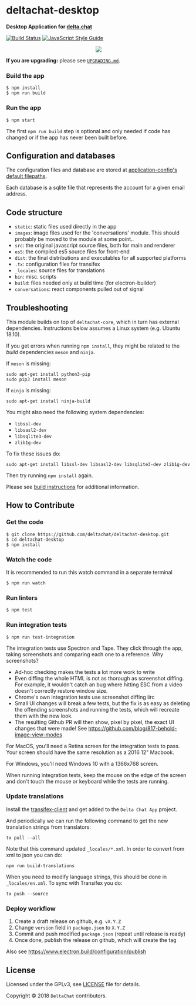# deltachat-desktop

**Desktop Application for [delta.chat](https://delta.chat)**

[![Build Status](https://travis-ci.org/deltachat/deltachat-desktop.svg?branch=master)](https://travis-ci.org/deltachat/deltachat-desktop)
[![JavaScript Style Guide](https://img.shields.io/badge/code_style-standard-brightgreen.svg)](https://standardjs.com)

<center><img src="screenshot.png"/></center>

**If you are upgrading:** please see [`UPGRADING.md`](UPGRADING.md).

### Build the app

```
$ npm install
$ npm run build
```

### Run the app

```
$ npm start
```

The first `npm run build` step is optional and only needed if code has changed or if the app has never been built before.

## Configuration and databases

The configuration files and database are stored at [application-config's default filepaths](https://www.npmjs.com/package/application-config#config-location).

Each database is a sqlite file that represents the account for a given email address.

## Code structure

- `static`: static files used directly in the app
- `images`: image files used for the 'conversations' module. This should probably be moved to the module at some point..
- `src`: the original javascript source files, both for main and renderer
- `es5`: the compiled es5 source files for front-end
- `dist`: the final distributions and executables for all supported platforms
- `.tx`: configuration files for transifex
- `_locales`: source files for translations
- `bin`: misc. scripts
- `build`: files needed only at build time (for electron-builder)
- `conversations`: react components pulled out of signal

## Troubleshooting

This module builds on top of `deltachat-core`, which in turn has external dependencies. Instructions below assumes a Linux system (e.g. Ubuntu 18.10).

If you get errors when running `npm install`, they might be related to the _build_ dependencies `meson` and `ninja`.

If `meson` is missing:

```
sudo apt-get install python3-pip
sudo pip3 install meson
```

If `ninja` is missing:

```
sudo apt-get install ninja-build
```

You might also need the following system dependencies:

- `libssl-dev`
- `libsasl2-dev`
- `libsqlite3-dev`
- `zlib1g-dev`

To fix these issues do:

```
sudo apt-get install libssl-dev libsasl2-dev libsqlite3-dev zlib1g-dev
```

Then try running `npm install` again.

Please see [build instructions](https://github.com/deltachat/deltachat-core#building-your-own-libdeltachatso) for additional information.

## How to Contribute

### Get the code

```
$ git clone https://github.com/deltachat/deltachat-desktop.git
$ cd deltachat-desktop
$ npm install
```

### Watch the code

It is recommended to run this watch command in a separate terminal

```
$ npm run watch
```

### Run linters

```
$ npm test
```

### Run integration tests

```
$ npm run test-integration
```

The integration tests use Spectron and Tape. They click through the app, taking screenshots and
comparing each one to a reference. Why screenshots?

- Ad-hoc checking makes the tests a lot more work to write
- Even diffing the whole HTML is not as thorough as screenshot diffing. For example, it wouldn't
  catch an bug where hitting ESC from a video doesn't correctly restore window size.
- Chrome's own integration tests use screenshot diffing iirc
- Small UI changes will break a few tests, but the fix is as easy as deleting the offending
  screenshots and running the tests, which will recreate them with the new look.
- The resulting Github PR will then show, pixel by pixel, the exact UI changes that were made! See
  <https://github.com/blog/817-behold-image-view-modes>

For MacOS, you'll need a Retina screen for the integration tests to pass. Your screen should have
the same resolution as a 2016 12" Macbook.

For Windows, you'll need Windows 10 with a 1366x768 screen.

When running integration tests, keep the mouse on the edge of the screen and don't touch the mouse
or keyboard while the tests are running.

### Update translations

Install the [transifex-client](https://docs.transifex.com/client) and get added to the `Delta Chat App` project.

And periodically we can run the following command to get the new translation strings from translators:

```
tx pull --all
```

Note that this command updated `_locales/*.xml`. In order to convert from xml to json you can do:

```
npm run build-translations
```

When you need to modify language strings, this should be done in `_locales/en.xml`. To sync with Transifex you do:

```
tx push --source
```

### Deploy workflow

1. Create a draft release on github, e.g. `vX.Y.Z`
2. Change `version` field in `package.json` to `X.Y.Z`
3. Commit and push modified `package.json` (repeat until release is ready)
4. Once done, publish the release on github, which will create the tag

Also see <https://www.electron.build/configuration/publish>

## License

Licensed under the GPLv3, see [LICENSE](./LICENSE) file for details.

Copyright © 2018 `DeltaChat` contributors.
